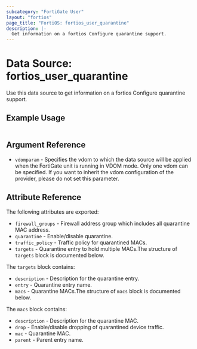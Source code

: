 ```yaml
---
subcategory: "FortiGate User"
layout: "fortios"
page_title: "FortiOS: fortios_user_quarantine"
description: |-
  Get information on a fortios Configure quarantine support.
---
```


# Data Source: fortios_user_quarantine
Use this data source to get information on a fortios Configure quarantine support.


## Example Usage

```hcl

```

## Argument Reference

* `vdomparam` - Specifies the vdom to which the data source will be applied when the FortiGate unit is running in VDOM mode. Only one vdom can be specified. If you want to inherit the vdom configuration of the provider, please do not set this parameter.

## Attribute Reference

The following attributes are exported:

* `firewall_groups` - Firewall address group which includes all quarantine MAC address.
* `quarantine` - Enable/disable quarantine.
* `traffic_policy` - Traffic policy for quarantined MACs.
* `targets` - Quarantine entry to hold multiple MACs.The structure of `targets` block is documented below.

The `targets` block contains:

* `description` - Description for the quarantine entry.
* `entry` - Quarantine entry name.
* `macs` - Quarantine MACs.The structure of `macs` block is documented below.

The `macs` block contains:

* `description` - Description for the quarantine MAC.
* `drop` - Enable/disable dropping of quarantined device traffic.
* `mac` - Quarantine MAC.
* `parent` - Parent entry name.
